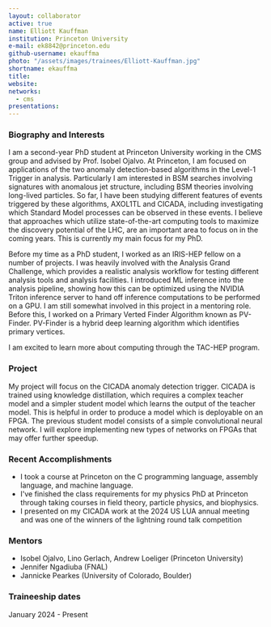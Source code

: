 ```yaml
---
layout: collaborator
active: true
name: Elliott Kauffman
institution: Princeton University
e-mail: ek8842@princeton.edu
github-username: ekauffma
photo: "/assets/images/trainees/Elliott-Kauffman.jpg"
shortname: ekauffma
title: 
website: 
networks:
  - cms
presentations:
---
```


### Biography and Interests
I am a second-year PhD student at Princeton University working in the CMS group and advised by Prof. Isobel Ojalvo. 
At Princeton, I am focused on applications of the two anomaly detection-based algorithms in the Level-1 Trigger in analysis. 
Particularly I am interested in BSM searches involving signatures with anomalous jet structure, including BSM theories involving long-lived particles.
So far, I have been studying different features of events triggered by these algorithms, AXOL1TL and CICADA, including investigating which Standard Model processes can be observed in these events.
I believe that approaches which utilize state-of-the-art computing tools to maximize the discovery potential of the LHC, are an important area to focus on in the coming years. 
This is currently my main focus for my PhD.

Before my time as a PhD student, I worked as an IRIS-HEP fellow on a number of projects. 
I was heavily involved with the Analysis Grand Challenge, which provides a realistic analysis workflow for testing different analysis tools and analysis facilities. 
I introduced ML inference into the analysis pipeline, showing how this can be optimized using the NVIDIA Triton inference server to hand off inference computations to be performed on a GPU. I am still somewhat involved in this project in a mentoring role.
Before this, I worked on a Primary Verted Finder Algorithm known as PV-Finder. 
PV-Finder is a hybrid deep learning algorithm which identifies primary vertices.

I am excited to learn more about computing through the TAC-HEP program.

### Project
My project will focus on the CICADA anomaly detection trigger. CICADA is trained using knowledge distillation, which requires a complex teacher model and a simpler student model which learns the output of the teacher model. This is helpful in order to produce a model which is deployable on an FPGA. The previous student model consists of a simple convolutional neural network. I will explore implementing new types of networks on FPGAs that may offer further speedup.

### Recent Accomplishments
* I took a course at Princeton on the C programming language, assembly language, and machine language.
* I've finished the class requirements for my physics PhD at Princeton through taking courses in field theory, particle physics, and biophysics.
* I presented on my CICADA work at the 2024 US LUA annual meeting and was one of the winners of the lightning round talk competition

### Mentors 
* Isobel Ojalvo, Lino Gerlach, Andrew Loeliger (Princeton University)
* Jennifer Ngadiuba (FNAL)
* Jannicke Pearkes (University of Colorado, Boulder)

### Traineeship dates
January 2024 - Present


